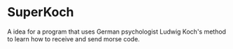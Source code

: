 # SuperKoch
A idea for a program that uses German psychologist Ludwig Koch's method to learn how to receive and send morse code.
